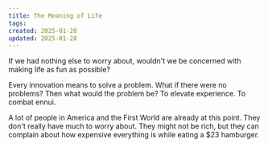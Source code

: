 ```yaml
---
title: The Meaning of Life
tags: 
created: 2025-01-28
updated: 2025-01-28
---
```


If we had nothing else to worry about, wouldn't we be concerned with making life as fun as possible?

Every innovation means to solve a problem. What if there were no problems? Then what would the problem be? To elevate experience. To combat ennui.

A lot of people in America and the First World are already at this point. They don't really have much to worry about. They might not be rich, but they can complain about how expensive everything is while eating a $23 hamburger.
